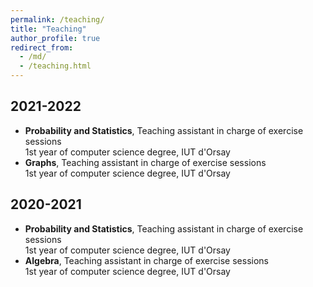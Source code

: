 ```yaml
---
permalink: /teaching/
title: "Teaching"
author_profile: true
redirect_from: 
  - /md/
  - /teaching.html
---
```


## 2021-2022

* **Probability and Statistics**, Teaching assistant in charge of exercise sessions\
  1st year of computer science degree, IUT d'Orsay
* **Graphs**, Teaching assistant in charge of exercise sessions\
  1st year of computer science degree, IUT d'Orsay

## 2020-2021

* **Probability and Statistics**, Teaching assistant in charge of exercise sessions\
  1st year of computer science degree, IUT d'Orsay
* **Algebra**, Teaching assistant in charge of exercise sessions\
  1st year of computer science degree, IUT d'Orsay
